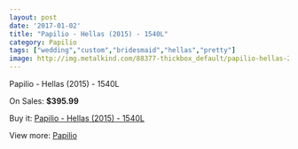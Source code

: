 ```yaml
---
layout: post
date: '2017-01-02'
title: "Papilio - Hellas (2015) - 1540L"
category: Papilio
tags: ["wedding","custom","bridesmaid","hellas","pretty"]
image: http://img.metalkind.com/88377-thickbox_default/papilio-hellas-2015-1540l.jpg
---
```

Papilio - Hellas (2015) - 1540L

On Sales: **$395.99**
<a href="https://www.metalkind.com/en/papilio/20962-papilio-hellas-2015-1540l.html"><amp-img layout="responsive" width="600" height="600" src="//img.metalkind.com/88377-thickbox_default/papilio-hellas-2015-1540l.jpg" alt="Papilio - Hellas (2015) - 1540L 0" /></a>
<a href="https://www.metalkind.com/en/papilio/20962-papilio-hellas-2015-1540l.html"><amp-img layout="responsive" width="600" height="600" src="//img.metalkind.com/88378-thickbox_default/papilio-hellas-2015-1540l.jpg" alt="Papilio - Hellas (2015) - 1540L 1" /></a>

Buy it: [Papilio - Hellas (2015) - 1540L](https://www.metalkind.com/en/papilio/20962-papilio-hellas-2015-1540l.html "Papilio - Hellas (2015) - 1540L")

View more: [Papilio](https://www.metalkind.com/en/167-papilio "Papilio")